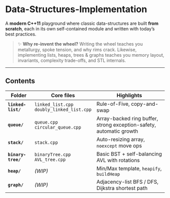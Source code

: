 # Data-Structures-Implementation

A **modern C++11** playground where classic data-structures are built **from scratch**, each in its own self-contained module and written with today’s best practices.  

> ✨ **Why re-invent the wheel?** Writing the wheel teaches you metallurgy, spoke tension, and why rims crack. Likewise, implementing lists, heaps, trees & graphs teaches you memory layout, invariants, complexity trade-offs, and STL internals.

---

## Contents

| Folder | Core files | Highlights |
|--------|------------|------------|
| **`linked-list/`** | `linked_list.cpp`<br>`doubly_linked_list.cpp` | Rule-of-Five, copy-and-swap |
| **`queue/`** | `queue.cpp`<br>`circular_queue.cpp` | Array-backed ring buffer, strong exception-safety, automatic growth |
| **`stack/`** | `stack.cpp` | Auto-resizing array, `noexcept` move ops |
| **`binary-tree/`** | `binaryTree.cpp`<br>`AVL_tree.cpp` | Basic BST + self-balancing AVL with rotations |
| **`heap/`** | *(WIP)* | Min/Max template, `heapify`, `buildHeap` |
| **`graph/`** | *(WIP)* | Adjacency-list BFS / DFS, Dijkstra shortest path |
